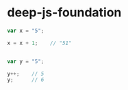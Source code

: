 # deep-js-foundation

```js
var x = "5";

x = x + 1;    // "51"


var y = "5"; 

y++;    // 5
y;      // 6
```
